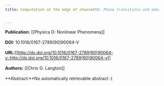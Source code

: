 ```yaml
---
title: Computation at the edge of chaos&#58; Phase transitions and emergent computation


---
```


**Publication:** [[Physica D: Nonlinear Phenomena]]<br><br>**DOI:** 10.1016/0167-2789(90)90064-V                                     
<br>**URL:**[[http://dx.doi.org/10.1016/0167-2789(90)90064-v::http://dx.doi.org/10.1016/0167-2789(90)90064-v]]<br><br>**Authors:** [[Chris G. Langton]] <br><br>**Abstract:**No automatically retrievable abstract :(

